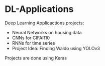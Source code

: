 # DL-Applications
Deep Learning Applicactions projects:
* Neural Networks on housing data
* CNNs for CIFAR10
* RNNs for time series
* Project Idea: Finding Waldo using YOLOv3

Projects are done using Keras
